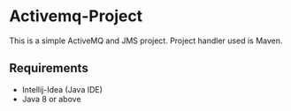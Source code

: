 # Activemq-Project
This is a simple ActiveMQ and JMS project. Project handler used is Maven.

## Requirements
- Intellij-Idea (Java IDE)
- Java 8 or above


